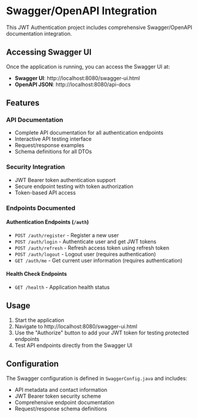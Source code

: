# Swagger/OpenAPI Integration

This JWT Authentication project includes comprehensive Swagger/OpenAPI documentation integration.

## Accessing Swagger UI

Once the application is running, you can access the Swagger UI at:

- **Swagger UI**: http://localhost:8080/swagger-ui.html
- **OpenAPI JSON**: http://localhost:8080/api-docs

## Features

### API Documentation
- Complete API documentation for all authentication endpoints
- Interactive API testing interface
- Request/response examples
- Schema definitions for all DTOs

### Security Integration
- JWT Bearer token authentication support
- Secure endpoint testing with token authorization
- Token-based API access

### Endpoints Documented

#### Authentication Endpoints (`/auth`)
- `POST /auth/register` - Register a new user
- `POST /auth/login` - Authenticate user and get JWT tokens
- `POST /auth/refresh` - Refresh access token using refresh token
- `POST /auth/logout` - Logout user (requires authentication)
- `GET /auth/me` - Get current user information (requires authentication)

#### Health Check Endpoints
- `GET /health` - Application health status

## Usage

1. Start the application
2. Navigate to http://localhost:8080/swagger-ui.html
3. Use the "Authorize" button to add your JWT token for testing protected endpoints
4. Test API endpoints directly from the Swagger UI

## Configuration

The Swagger configuration is defined in `SwaggerConfig.java` and includes:
- API metadata and contact information
- JWT Bearer token security scheme
- Comprehensive endpoint documentation
- Request/response schema definitions
